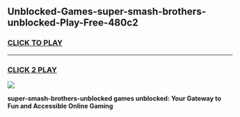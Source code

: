
## Unblocked-Games-super-smash-brothers-unblocked-Play-Free-480c2
<h3>
<a href="https://premium76.site?title=super-smash-brothers-unblocked&ref=23A">CLICK TO PLAY</a></h3>
<hr>

<h3>
<a href="https://premium76.site?title=super-smash-brothers-unblocked&ref=23A">CLICK 2 PLAY</a>
  
</h3>

<a href="https://premium76.site?title=super-smash-brothers-unblocked&ref=23A"><img src="https://clearcache.store/games.png"></a>


**super-smash-brothers-unblocked games unblocked: Your Gateway to Fun and Accessible Online Gaming**
